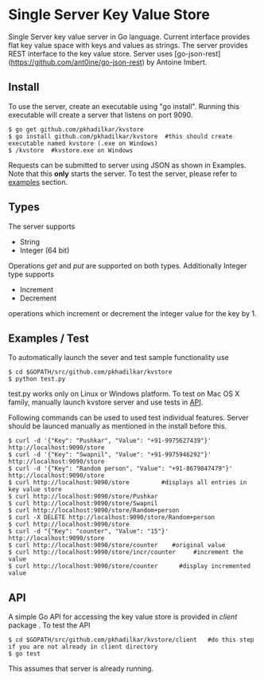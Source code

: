 Single Server Key Value Store
====================================

Single Server key value server in Go language. Current interface provides flat key value space with keys and values as strings. The server provides REST interface to the key value store. Server uses [go-json-rest] (https://github.com/ant0ine/go-json-rest) by Antoine Imbert.

Install
-------
To use the server, create an executable using "go install". Running this executable will create a server that listens on port 9090. 
```
$ go get github.com/pkhadilkar/kvstore
$ go install github.com/pkhadilkar/kvstore	#this should create executable named kvstore (.exe on Windows)
$ /kvstore	#kvstore.exe on Windows
```
Requests can be submitted to server using JSON as shown in Examples. Note that this **only** starts the server. To test the server, please refer to [examples](#examples-test) section.

Types
-----
The server supports 

+ String
+ Integer (64 bit)

Operations *get* and *put* are supported on both types. Additionally Integer type supports

+ Increment
+ Decrement

operations which increment or decrement the integer value for the key by 1.

Examples / Test
--------
To automatically launch the sever and test sample functionality use
```
$ cd $GOPATH/src/github.com/pkhadilkar/kvstore
$ python test.py
```
test.py works only on Linux or Windows platform. To test on Mac OS X family, manually launch kvstore server and use tests in [API](#api).

Following commands can be used to used test individual features. Server should be launced manually as mentioned in the install before this.

```
$ curl -d '{"Key": "Pushkar", "Value": "+91-9975627439"}' http://localhost:9090/store
$ curl -d '{"Key": "Swapnil", "Value": "+91-9975946292"}' http://localhost:9090/store
$ curl -d '{"Key": "Random person", "Value": "+91-8679847479"}' http://localhost:9090/store
$ curl http://localhost:9090/store	  	   #displays all entries in key value store
$ curl http://localhost:9090/store/Pushkar
$ curl http://localhost:9090/store/Swapnil
$ curl http://localhost:9090/store/Random+person
$ curl -X DELETE http://localhost:9090/store/Random+person
$ curl http://localhost:9090/store
$ curl -d "{"Key": "counter", "Value": "15"}' http://localhost:9090/store
$ curl http://localhost:9090/store/counter    #original value
$ curl http://localhost:9090/store/incr/counter 	#increment the value
$ curl http://localhost:9090/store/counter		#display incremented value
```

API 
-----
A simple Go API for accessing the key value store is provided in *client* package . To test the API
```
$ cd $GOPATH/src/github.com/pkhadilkar/kvstore/client	#do this step if you are not already in client directory
$ go test
```
This assumes that server is already running.